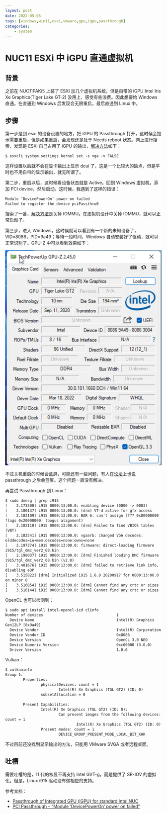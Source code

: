 ```yaml
---
layout: post
date: 2022-05-05
tags: [windows,win11,esxi,vmware,gpu,igpu,passthrough]
categories:
    - system
---
```


# NUC11 ESXi 中 iGPU 直通虚拟机

## 背景

之前在 NUC11PAKi5 上装了 ESXI 加几个虚拟机系统，但是自带的 iGPU Intel Iris Xe Graphics(Tiger Lake GT-2) 没用上，感觉有些浪费。因此想要给 Windows 直通。在直通到 Windows 后发现会无限重启，最后直通到 Linux 中。

## 步骤

第一步是到 esxi 的设备设置的地方，把 iGPU 的 Passthrough 打开，这时候会提示需要重启，但是如果重启，会发现还是处于 Needs reboot 状态。网上进行搜索，发现是 ESXi 自己占用了 iGPU 的输出，[解决方法](https://williamlam.com/2020/06/passthrough-of-integrated-gpu-igpu-for-standard-intel-nuc.html)如下：

```shell
$ esxcli system settings kernel set -s vga -v FALSE
```

这样设置以后就不会在显卡输出上显示 dcui 了，这是一个比较大的缺点，但是平时也不用自带的显示输出，就无所谓了。

第二步，重启以后，这时候看设备状态就是 Active。回到 Windows 虚拟机，添加 PCI device，然后启动。这时候，我遇到了这样的错误：

```
Module ‘DevicePowerOn’ power on failed
Failed to register the device pciPassthru0
```

搜索了一番，[解决方法](https://shuttletitan.com/vsphere/pci-passthrough-module-devicepoweron-power-on-failed/)是关掉 IOMMU。在虚拟机设计中关掉 IOMMU，就可以正常启动了。

第三步，进入 Windows，这时候就可以看到有一个新的未知设备了，VID=8086，PID=9a49；等待一段时间，Windows 自动安装好了驱动，就可以正常识别了。GPU-Z 中可以看到效果如下：

![](igpu-passthrough.png)

不过关机重启的时候会蓝屏，可能还有一些问题，有人在[论坛](https://community.intel.com/t5/Graphics/SR-IOV-support-for-intel-Iris-Xe-Graphics-on-i7-1165G7/td-p/1293264)上也说 passthrough 之后会蓝屏。这个问题一直没有解决。

再尝试 Passthrough 到 Linux：

```shell
$ sudo dmesg | grep i915
[    2.173500] i915 0000:13:00.0: enabling device (0000 -> 0003)
[    2.180137] i915 0000:13:00.0: [drm] VT-d active for gfx access
[    2.182109] i915 0000:13:00.0: BAR 6: can't assign [??? 0x00000000 flags 0x20000000] (bogus alignment)
[    2.182110] i915 0000:13:00.0: [drm] Failed to find VBIOS tables (VBT)
[    2.182541] i915 0000:13:00.0: vgaarb: changed VGA decodes: olddecodes=io+mem,decodes=none:owns=none
[    2.197374] i915 0000:13:00.0: firmware: direct-loading firmware i915/tgl_dmc_ver2_08.bin
[    2.198037] i915 0000:13:00.0: [drm] Finished loading DMC firmware i915/tgl_dmc_ver2_08.bin (v2.8)
[    3.401676] i915 0000:13:00.0: [drm] failed to retrieve link info, disabling eDP
[    3.515822] [drm] Initialized i915 1.6.0 20200917 for 0000:13:00.0 on minor 0
[    3.516054] i915 0000:13:00.0: [drm] Cannot find any crtc or sizes
[    3.516144] i915 0000:13:00.0: [drm] Cannot find any crtc or sizes
```

OpenCL 也可以检测到：

```shell
$ sudo apt install intel-opencl-icd clinfo
Number of devices                                 1
  Device Name                                     Intel(R) Graphics Gen12LP [0x9a49]
  Device Vendor                                   Intel(R) Corporation
  Device Vendor ID                                0x8086
  Device Version                                  OpenCL 3.0 NEO
  Device Numeric Version                          0xc00000 (3.0.0)
  Driver Version                                  1.0.0
```

Vulkan：

```shell
$ vulkaninfo
Group 1:
        Properties:
                physicalDevices: count = 1
                        Intel(R) Xe Graphics (TGL GT2) (ID: 0)
                subsetAllocation = 0

        Present Capabilities:
                Intel(R) Xe Graphics (TGL GT2) (ID: 0):
                        Can present images from the following devices: count = 1
                                Intel(R) Xe Graphics (TGL GT2) (ID: 0)
                Present modes: count = 1
                        DEVICE_GROUP_PRESENT_MODE_LOCAL_BIT_KHR
```

不过目前还没找到显示输出的方法，只能用 VMware SVGA 或者远程桌面。

## 吐槽

需要吐槽的是，11 代的核显不再支持 Intel GVT-g，而是提供了 SR-IOV 的虚拟化。但是，Linux i915 驱动没有做相应的支持。

参考文档：

- [Passthrough of Integrated GPU (iGPU) for standard Intel NUC](https://williamlam.com/2020/06/passthrough-of-integrated-gpu-igpu-for-standard-intel-nuc.html)
- [PCI Passthrough – “Module ‘DevicePowerOn’ power on failed”](https://shuttletitan.com/vsphere/pci-passthrough-module-devicepoweron-power-on-failed/)